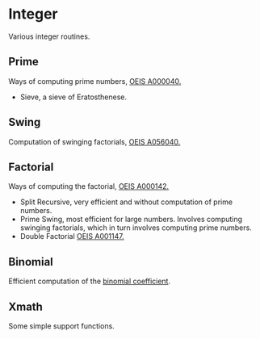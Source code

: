 Integer
=======
Various integer routines.

Prime
-----
Ways of computing prime numbers, [OEIS A000040.](http://oeis.org/A000040)
-  Sieve, a sieve of Eratosthenese.

Swing
-----
Computation of swinging factorials, [OEIS A056040.](http://oeis.org/A056040)

Factorial
---------
Ways of computing the factorial, [OEIS A000142.](http://oeis.org/A000142)
-  Split Recursive, very efficient and without computation of prime numbers.
-  Prime Swing, most efficient for large numbers.  Involves computing swinging factorials, which in turn involves computing prime numbers.
-  Double Factorial [OEIS A001147.](http://oeis.org/A001147)

Binomial
--------
Efficient computation of the [binomial coefficient](http://en.wikipedia.org/wiki/Binomial_coefficient).

Xmath
-----
Some simple support functions.
